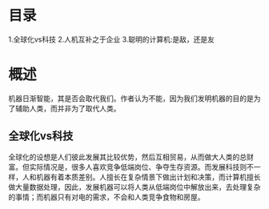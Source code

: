 # 目录
1.全球化vs科技
2.人机互补之于企业
3.聪明的计算机:是敌，还是友

# 概述
机器日渐智能，其是否会取代我们。作者认为不能，因为我们发明机器的目的是为了辅助人类，而并非为了取代人类。

## 全球化vs科技
全球化的设想是人们彼此发展其比较优势，然后互相贸易，从而做大人类的总财富。但实际情况是，很多人喜欢竞争低端岗位、争夺生存资源。而发展科技则不一样，人和机器有着本质差别。人擅长在复杂情景下做出计划和决策，而计算机擅长做大量数据处理，因此，发展机器可以将人类从低端岗位中解放出来，去处理复杂的事情；而机器只有对电的需求，不会和人类竞争食物和房屋。